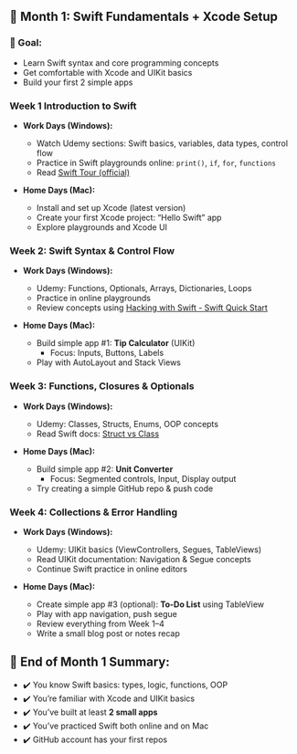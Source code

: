 ## 📅 **Month 1: Swift Fundamentals + Xcode Setup**

### 🎯 Goal:

* Learn Swift syntax and core programming concepts
* Get comfortable with Xcode and UIKit basics
* Build your first 2 simple apps

### Week 1 Introduction to Swift

- **Work Days (Windows):**
  
   * Watch Udemy sections: Swift basics, variables, data types, control flow
   * Practice in Swift playgrounds online: `print()`, `if`, `for`, `functions`
   * Read [Swift Tour (official)](https://docs.swift.org/swift-book/documentation/the-swift-programming-language/guidedtour/)

- **Home Days (Mac):**

  * Install and set up Xcode (latest version)
  * Create your first Xcode project: “Hello Swift” app
  * Explore playgrounds and Xcode UI

### Week 2: Swift Syntax & Control Flow

- **Work Days (Windows):**

  * Udemy: Functions, Optionals, Arrays, Dictionaries, Loops
  * Practice in online playgrounds
  * Review concepts using [Hacking with Swift - Swift Quick Start](https://www.hackingwithswift.com/quick-start)

- **Home Days (Mac):**

  * Build simple app #1: **Tip Calculator** (UIKit)
    * Focus: Inputs, Buttons, Labels
  * Play with AutoLayout and Stack Views

### Week 3: Functions, Closures & Optionals

- **Work Days (Windows):**

  * Udemy: Classes, Structs, Enums, OOP concepts
  * Read Swift docs: [Struct vs Class](https://docs.swift.org/swift-book/documentation/the-swift-programming-language/classesandstructures/)

- **Home Days (Mac):**

  * Build simple app #2: **Unit Converter**
    * Focus: Segmented controls, Input, Display output
  * Try creating a simple GitHub repo & push code

### Week 4: Collections & Error Handling

- **Work Days (Windows):**

  * Udemy: UIKit basics (ViewControllers, Segues, TableViews)
  * Read UIKit documentation: Navigation & Segue concepts
  * Continue Swift practice in online editors

- **Home Days (Mac):**

  * Create simple app #3 (optional): **To-Do List** using TableView
  * Play with app navigation, push segue
  * Review everything from Week 1–4
  * Write a small blog post or notes recap


## 🧾 End of Month 1 Summary:

- ✔️ You know Swift basics: types, logic, functions, OOP
- ✔️ You’re familiar with Xcode and UIKit basics
- ✔️ You’ve built at least **2 small apps**
- ✔️ You’ve practiced Swift both online and on Mac
- ✔️ GitHub account has your first repos

